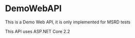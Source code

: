 # DemoWebAPI
This is a Demo Web API, it is only implemented for MSRD tests

This API uses ASP.NET Core 2.2
